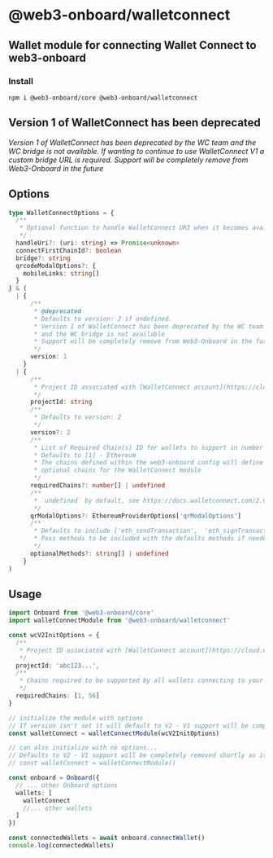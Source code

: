 # @web3-onboard/walletconnect

## Wallet module for connecting Wallet Connect to web3-onboard

### Install

`npm i @web3-onboard/core @web3-onboard/walletconnect`

## Version 1 of WalletConnect has been deprecated

_Version 1 of WalletConnect has been deprecated by the WC team and the WC bridge is not available. If wanting to continue to use WalletConnect V1 a custom bridge URL is required. Support will be completely remove from Web3-Onboard in the future_

## Options

```typescript
type WalletConnectOptions = {
  /**
   * Optional function to handle WalletConnect URI when it becomes available
   */
  handleUri?: (uri: string) => Promise<unknown>
  connectFirstChainId?: boolean
  bridge?: string
  qrcodeModalOptions?: {
    mobileLinks: string[]
  }
} & (
  | {
      /**
       * @deprecated
       * Defaults to version: 2 if undefined.
       * Version 1 of WalletConnect has been deprecated by the WC team
       * and the WC bridge is not available
       * Support will be completely remove from Web3-Onboard in the future
       */
      version: 1
    }
  | {
      /**
       * Project ID associated with [WalletConnect account](https://cloud.walletconnect.com)
       */
      projectId: string
      /**
       * Defaults to version: 2
       */
      version?: 2
      /**
       * List of Required Chain(s) ID for wallets to support in number format (integer or hex)
       * Defaults to [1] - Ethereum
       * The chains defined within the web3-onboard config will define the
       * optional chains for the WalletConnect module
       */
      requiredChains?: number[] | undefined
      /**
       * `undefined` by default, see https://docs.walletconnect.com/2.0/web/walletConnectModal/options
       */
      qrModalOptions?: EthereumProviderOptions['qrModalOptions']
      /**
       * Defaults to include ['eth_sendTransaction',  'eth_signTransaction',  'personal_sign',  'eth_sign',  'eth_signTypedData',  'eth_signTypedData_v4']
       * Pass methods to be included with the defaults methods if needed - see https://docs.walletconnect.com/2.0/web/walletConnectModal/options
       */
      optionalMethods?: string[] | undefined
    }
)
```

## Usage

```typescript
import Onboard from '@web3-onboard/core'
import walletConnectModule from '@web3-onboard/walletconnect'

const wcV2InitOptions = {
  /**
   * Project ID associated with [WalletConnect account](https://cloud.walletconnect.com)
   */
  projectId: 'abc123...',
  /**
   * Chains required to be supported by all wallets connecting to your DApp
   */
  requiredChains: [1, 56]
}

// initialize the module with options
// If version isn't set it will default to V2 - V1 support will be completely removed shortly as it is deprecated
const walletConnect = walletConnectModule(wcV2InitOptions)

// can also initialize with no options...
// Defaults to V2 - V1 support will be completely removed shortly as it is deprecated
// const walletConnect = walletConnectModule()

const onboard = Onboard({
  // ... other Onboard options
  wallets: [
    walletConnect
    //... other wallets
  ]
})

const connectedWallets = await onboard.connectWallet()
console.log(connectedWallets)
```
